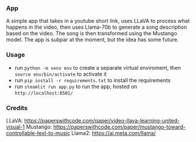 ### App
A simple app that takes in a youtube short link, uses LLaVA to process what happens in the video, then uses Llama-70b to generate a song description based on the video. The song is then transformed using the Mustango model. The app is subpar at the moment, but the idea has some future.

### Usage
- run `python -m venv env` to create a separate virtual enviroment, then `source env/bin/activate` to activate it
- run `pip install -r requirements.txt` to install the requirements
- run `steamlit run app.py` to run the app, hosted on `http://localhost:8501/`

### Credits
LLaVA: https://paperswithcode.com/paper/video-llava-learning-united-visual-1
Mustango: https://paperswithcode.com/paper/mustango-toward-controllable-text-to-music
Llama2: https://ai.meta.com/llama/